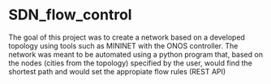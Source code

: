 # SDN_flow_control
The goal of this project was to create a network based on a developed topology using tools such as MININET with the ONOS controller. The network was meant to be automated using a python program that, based on the nodes (cities from the topology) specified by the user, would find the shortest path and would set the appropiate flow rules (REST API)
